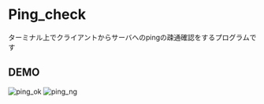 # Ping_check

ターミナル上でクライアントからサーバへのpingの疎通確認をするプログラムです

## DEMO

![ping_ok](https://user-images.githubusercontent.com/70145199/150271989-fa553ec8-4958-48ab-a1d2-4aae64cb70ac.gif)
![ping_ng](https://user-images.githubusercontent.com/70145199/150271994-38c63ca1-b188-4940-b3f6-d8500943d31b.gif)
